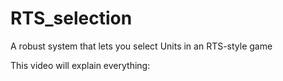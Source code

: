 # RTS_selection
A robust system that lets you select Units in an RTS-style game

This video will explain everything: 
